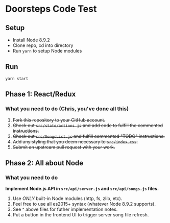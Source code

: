 # Doorsteps Code Test

## Setup

* Install Node 8.9.2
* Clone repo, cd into directory
* Run `yarn` to setup Node modules

## Run

`yarn start`

## Phase 1: React/Redux

### What you need to do (Chris, you've done all this)

1. ~~Fork this repository to your GitHub account.~~
2. ~~Check out `src/state/actions.js` and add code to fulfill the commented instructions.~~
3. ~~Check out `src/SongsList.js` and fulfill commented "TODO" instructions.~~
4. ~~Add any styling that you deem necessary to `src/index.css`.~~
5. ~~Submit an upstream pull request with your work.~~

## Phase 2: All about Node

### What you need to do

**Implement Node.js API in `src/api/server.js` and `src/api/songs.js` files.**
1. Use _ONLY_ built-in Node modules (http, fs, zlib, etc).
2. Feel free to use all es2015+ syntax (whatever Node 8.9.2 supports).
3. See ^ above files for futher implementation notes.
4. Put a button in the frontend UI to trigger server song file refresh.
